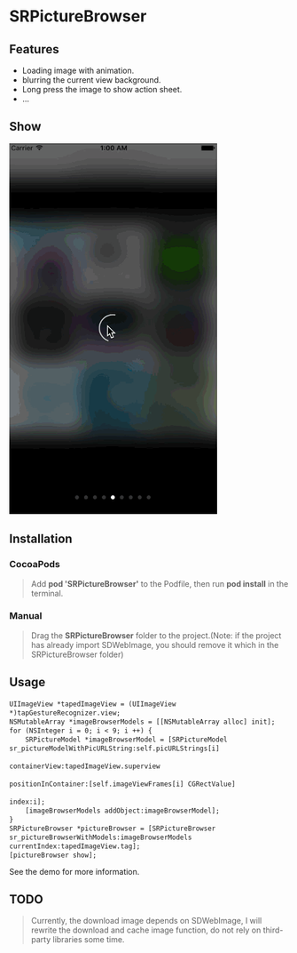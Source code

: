 # SRPictureBrowser

## Features

* Loading image with animation.
* blurring the current view background.
* Long press the image to show action sheet.
* ...

## Show

![image](./show.gif)

## Installation

### CocoaPods
> Add **pod 'SRPictureBrowser'** to the Podfile, then run **pod install** in the terminal.

### Manual
> Drag the **SRPictureBrowser** folder to the project.(Note: if the project has already import SDWebImage, you should remove it which in the SRPictureBrowser folder)

## Usage

````objc
UIImageView *tapedImageView = (UIImageView *)tapGestureRecognizer.view;
NSMutableArray *imageBrowserModels = [[NSMutableArray alloc] init];
for (NSInteger i = 0; i < 9; i ++) {
    SRPictureModel *imageBrowserModel = [SRPictureModel sr_pictureModelWithPicURLString:self.picURLStrings[i]
                                                                          containerView:tapedImageView.superview
                                                                    positionInContainer:[self.imageViewFrames[i] CGRectValue]
                                                                                  index:i];
    [imageBrowserModels addObject:imageBrowserModel];
}
SRPictureBrowser *pictureBrowser = [SRPictureBrowser sr_pictureBrowserWithModels:imageBrowserModels currentIndex:tapedImageView.tag];
[pictureBrowser show];
````
See the demo for more information.

## TODO
> Currently, the download image depends on SDWebImage, I will rewrite the download and cache image function, do not rely on third-party libraries some time.
